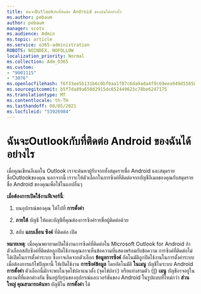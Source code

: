 ```yaml
---
title: ฉันจะOutlookกับที่ติดต่อ Android ของฉันได้อย่างไร
ms.author: pebaum
author: pebaum
manager: scotv
ms.audience: Admin
ms.topic: article
ms.service: o365-administration
ROBOTS: NOINDEX, NOFOLLOW
localization_priority: Normal
ms.collection: Adm_O365
ms.custom:
- "9001115"
- "3076"
ms.openlocfilehash: f6f33ee5b131b6c0bf0aa1f07c6da9ada4f9c69eea949d55858f549b43ebd29a
ms.sourcegitcommit: b5f7da89a650d2915dc652449623c78be6247175
ms.translationtype: MT
ms.contentlocale: th-TH
ms.lasthandoff: 08/05/2021
ms.locfileid: "53926984"
---
```

# <a name="how-does-outlook-sync-with-my-android-contacts"></a>ฉันจะOutlookกับที่ติดต่อ Android ของฉันได้อย่างไร

เมื่อคุณเขียนอีเมลใน Outlook เราจะค้นหาผู้รับจากทั้งสมุดรายชื่อ Android และสมุดรายชื่อOutlookของคุณ นอกจากนี้ เราจะให้ตัวเลือกในการซิงค์ที่ติดต่อจากบัญชีอีเมลของคุณกับสมุดรายชื่อ Android ของคุณเพื่อใช้ในแอปอื่นๆ 
 
**เมื่อต้องการเปิดใช้งานฟีเจอร์นี้**:
 
1. บนอุปกรณ์ของคุณ ให้ไปที่ **การตั้งค่า**

2. **ภายใต้** บัญชี ให้แตะบัญชีที่คุณต้องการซิงค์รายชื่อผู้ติดต่อด้วย

3. สลับ **แถบเลื่อน ซิงค์** ที่ติดต่อ เปิด
 
**หมายเหตุ**: เมื่อคุณพยายามเปิดใช้งานการซิงค์ที่ติดต่อใน Microsoft Outlook for Android ถ้าตัวเลือกสลับซิงค์ที่ติดต่อถูกปิดใช้งานคุณอาจเห็นข้อความที่แสดงพร้อมกับข้อความ การซิงค์ที่ติดต่อไม่ได้เปิดในการตั้งค่าระบบ ซึ่งอาจเกิดจากตัวเลือก **ข้อมูลการซิงค์** อัตโนมัติถูกปิดใช้งานในการตั้งค่าระบบ เมื่อต้องการแก้ไขปัญหานี้ ให้เปิดใช้งาน **การซิงค์ข้อมูล** โดยอัตโนมัติ **ในเมนู** บัญชีในระบบ Android **การตั้งค่า** ตัวเลือกนี้มักจะพบในจุดไข่ปลาแนวตั้ง (จุดไข่ปลา⋮) หรือแท่งสามตัว (⫼) **เมนู** บัญชีอาจอยู่ในสถานที่ที่แตกต่างกัน ขึ้นอยู่กับรุ่นของอุปกรณ์และเวอร์ชันของ Android ในรูปแบบที่ใหม่กว่า **ส่วนใหญ่ คุณสามารถค้นหา** บัญชีใน **การตั้งค่า** ได้